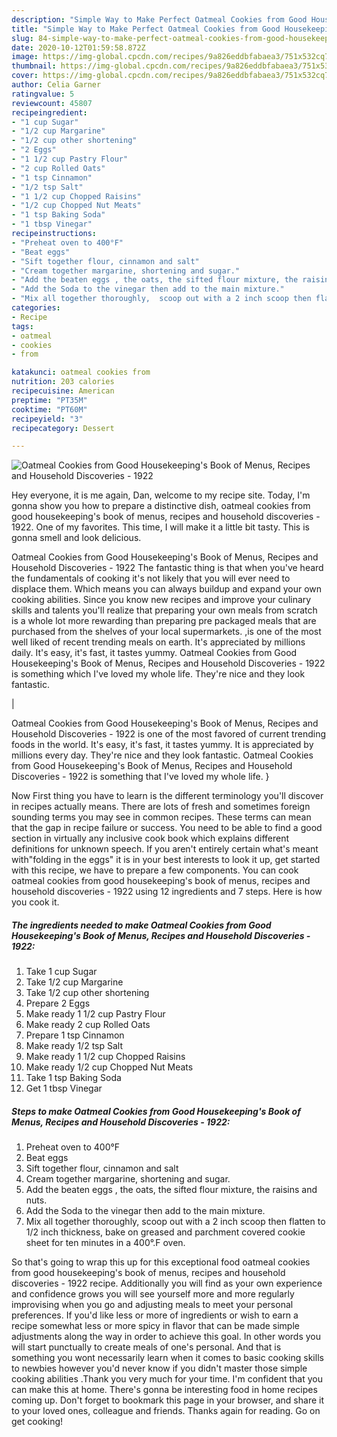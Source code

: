 ```yaml
---
description: "Simple Way to Make Perfect Oatmeal Cookies from Good Housekeeping&amp;#39;s Book of Menus, Recipes and Household Discoveries  - 1922"
title: "Simple Way to Make Perfect Oatmeal Cookies from Good Housekeeping&amp;#39;s Book of Menus, Recipes and Household Discoveries  - 1922"
slug: 84-simple-way-to-make-perfect-oatmeal-cookies-from-good-housekeeping-and-39-s-book-of-menus-recipes-and-household-discoveries-1922
date: 2020-10-12T01:59:58.872Z
image: https://img-global.cpcdn.com/recipes/9a826eddbfabaea3/751x532cq70/oatmeal-cookies-from-good-housekeepings-book-of-menus-recipes-and-household-discoveries-1922-recipe-main-photo.jpg
thumbnail: https://img-global.cpcdn.com/recipes/9a826eddbfabaea3/751x532cq70/oatmeal-cookies-from-good-housekeepings-book-of-menus-recipes-and-household-discoveries-1922-recipe-main-photo.jpg
cover: https://img-global.cpcdn.com/recipes/9a826eddbfabaea3/751x532cq70/oatmeal-cookies-from-good-housekeepings-book-of-menus-recipes-and-household-discoveries-1922-recipe-main-photo.jpg
author: Celia Garner
ratingvalue: 5
reviewcount: 45807
recipeingredient:
- "1 cup Sugar"
- "1/2 cup Margarine"
- "1/2 cup other shortening"
- "2 Eggs"
- "1 1/2 cup Pastry Flour"
- "2 cup Rolled Oats"
- "1 tsp Cinnamon"
- "1/2 tsp Salt"
- "1 1/2 cup Chopped Raisins"
- "1/2 cup Chopped Nut Meats"
- "1 tsp Baking Soda"
- "1 tbsp Vinegar"
recipeinstructions:
- "Preheat oven to 400°F"
- "Beat eggs"
- "Sift together flour, cinnamon and salt"
- "Cream together margarine, shortening and sugar."
- "Add the beaten eggs , the oats, the sifted flour mixture, the raisins and nuts."
- "Add the Soda to the vinegar then add to the main mixture."
- "Mix all together thoroughly,  scoop out with a 2 inch scoop then flatten to 1/2 inch thickness, bake on greased and parchment covered cookie sheet for ten minutes in a 400°.F oven."
categories:
- Recipe
tags:
- oatmeal
- cookies
- from

katakunci: oatmeal cookies from 
nutrition: 203 calories
recipecuisine: American
preptime: "PT35M"
cooktime: "PT60M"
recipeyield: "3"
recipecategory: Dessert

---
```



![Oatmeal Cookies from Good Housekeeping&#39;s Book of Menus, Recipes and Household Discoveries  - 1922](https://img-global.cpcdn.com/recipes/9a826eddbfabaea3/751x532cq70/oatmeal-cookies-from-good-housekeepings-book-of-menus-recipes-and-household-discoveries-1922-recipe-main-photo.jpg)

Hey everyone, it is me again, Dan, welcome to my recipe site. Today, I'm gonna show you how to prepare a distinctive dish, oatmeal cookies from good housekeeping&#39;s book of menus, recipes and household discoveries  - 1922. One of my favorites. This time, I will make it a little bit tasty. This is gonna smell and look delicious.

Oatmeal Cookies from Good Housekeeping&#39;s Book of Menus, Recipes and Household Discoveries  - 1922 The fantastic thing is that when you've heard the fundamentals of cooking it's not likely that you will ever need to displace them. Which means you can always buildup and expand your own cooking abilities. Since you know new recipes and improve your culinary skills and talents you'll realize that preparing your own meals from scratch is a whole lot more rewarding than preparing pre packaged meals that are purchased from the shelves of your local supermarkets.
,is one of the most well liked of recent trending meals on earth. It's appreciated by millions daily. It's easy, it's fast, it tastes yummy. Oatmeal Cookies from Good Housekeeping&#39;s Book of Menus, Recipes and Household Discoveries  - 1922 is something which I've loved my whole life. They're nice and they look fantastic.


|


Oatmeal Cookies from Good Housekeeping&#39;s Book of Menus, Recipes and Household Discoveries  - 1922 is one of the most favored of current trending foods in the world. It's easy, it's fast, it tastes yummy. It is appreciated by millions every day. They're nice and they look fantastic. Oatmeal Cookies from Good Housekeeping&#39;s Book of Menus, Recipes and Household Discoveries  - 1922 is something that I've loved my whole life.
}

Now First thing you have to learn is the different terminology you'll discover in recipes actually means. There are lots of fresh and sometimes foreign sounding terms you may see in common recipes. These terms can mean that the gap in recipe failure or success. You need to be able to find a good section in virtually any inclusive cook book which explains different definitions for unknown speech. If you aren't entirely certain what's meant with"folding in the eggs" it is in your best interests to look it up,
get started with this recipe, we have to prepare a few components. You can cook oatmeal cookies from good housekeeping&#39;s book of menus, recipes and household discoveries  - 1922 using 12 ingredients and 7 steps. Here is how you cook it.

<!--inarticleads1-->

##### The ingredients needed to make Oatmeal Cookies from Good Housekeeping&#39;s Book of Menus, Recipes and Household Discoveries  - 1922:

1. Take 1 cup Sugar
1. Take 1/2 cup Margarine
1. Take 1/2 cup other shortening
1. Prepare 2 Eggs
1. Make ready 1 1/2 cup Pastry Flour
1. Make ready 2 cup Rolled Oats
1. Prepare 1 tsp Cinnamon
1. Make ready 1/2 tsp Salt
1. Make ready 1 1/2 cup Chopped Raisins
1. Make ready 1/2 cup Chopped Nut Meats
1. Take 1 tsp Baking Soda
1. Get 1 tbsp Vinegar




<!--inarticleads2-->

##### Steps to make Oatmeal Cookies from Good Housekeeping&#39;s Book of Menus, Recipes and Household Discoveries  - 1922:

1. Preheat oven to 400°F
1. Beat eggs
1. Sift together flour, cinnamon and salt
1. Cream together margarine, shortening and sugar.
1. Add the beaten eggs , the oats, the sifted flour mixture, the raisins and nuts.
1. Add the Soda to the vinegar then add to the main mixture.
1. Mix all together thoroughly,  scoop out with a 2 inch scoop then flatten to 1/2 inch thickness, bake on greased and parchment covered cookie sheet for ten minutes in a 400°.F oven.




So that's going to wrap this up for this exceptional food oatmeal cookies from good housekeeping&#39;s book of menus, recipes and household discoveries  - 1922 recipe. Additionally you will find as your own experience and confidence grows you will see yourself more and more regularly improvising when you go and adjusting meals to meet your personal preferences. If you'd like less or more of ingredients or wish to earn a recipe somewhat less or more spicy in flavor that can be made simple adjustments along the way in order to achieve this goal. In other words you will start punctually to create meals of one's personal. And that is something you wont necessarily learn when it comes to basic cooking skills to newbies however you'd never know if you didn't master those simple cooking abilities .Thank you very much for your time. I'm confident that you can make this at home. There's gonna be interesting food in home recipes coming up. Don't forget to bookmark this page in your browser, and share it to your loved ones, colleague and friends. Thanks again for reading. Go on get cooking!
